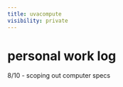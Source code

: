 ```yaml
---
title: uvacompute
visibility: private
---
```


# personal work log

8/10 - scoping out computer specs
